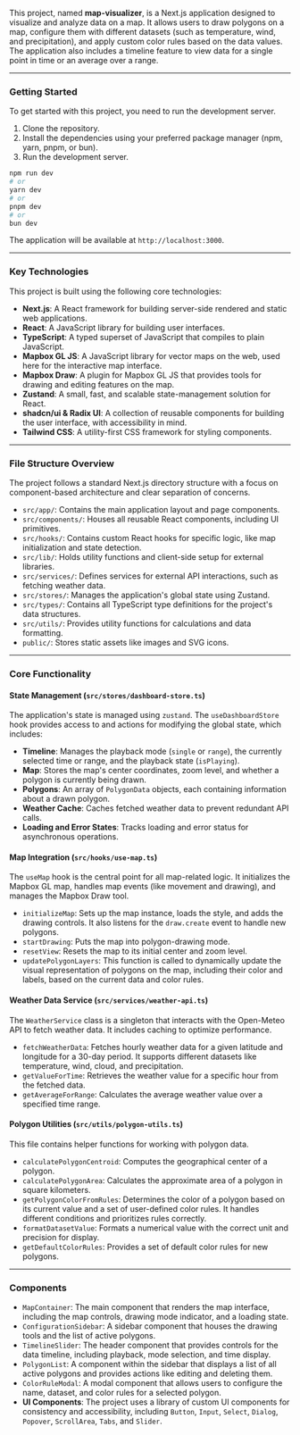 This project, named **map-visualizer**, is a Next.js application designed to visualize and analyze data on a map. It allows users to draw polygons on a map, configure them with different datasets (such as temperature, wind, and precipitation), and apply custom color rules based on the data values. The application also includes a timeline feature to view data for a single point in time or an average over a range.

---

### Getting Started

To get started with this project, you need to run the development server.

1.  Clone the repository.
2.  Install the dependencies using your preferred package manager (npm, yarn, pnpm, or bun).
3.  Run the development server.

<!-- end list -->

```bash
npm run dev
# or
yarn dev
# or
pnpm dev
# or
bun dev
```

The application will be available at `http://localhost:3000`.

---

### Key Technologies

This project is built using the following core technologies:

- **Next.js**: A React framework for building server-side rendered and static web applications.
- **React**: A JavaScript library for building user interfaces.
- **TypeScript**: A typed superset of JavaScript that compiles to plain JavaScript.
- **Mapbox GL JS**: A JavaScript library for vector maps on the web, used here for the interactive map interface.
- **Mapbox Draw**: A plugin for Mapbox GL JS that provides tools for drawing and editing features on the map.
- **Zustand**: A small, fast, and scalable state-management solution for React.
- **shadcn/ui & Radix UI**: A collection of reusable components for building the user interface, with accessibility in mind.
- **Tailwind CSS**: A utility-first CSS framework for styling components.

---

### File Structure Overview

The project follows a standard Next.js directory structure with a focus on component-based architecture and clear separation of concerns.

- `src/app/`: Contains the main application layout and page components.
- `src/components/`: Houses all reusable React components, including UI primitives.
- `src/hooks/`: Contains custom React hooks for specific logic, like map initialization and state detection.
- `src/lib/`: Holds utility functions and client-side setup for external libraries.
- `src/services/`: Defines services for external API interactions, such as fetching weather data.
- `src/stores/`: Manages the application's global state using Zustand.
- `src/types/`: Contains all TypeScript type definitions for the project's data structures.
- `src/utils/`: Provides utility functions for calculations and data formatting.
- `public/`: Stores static assets like images and SVG icons.

---

### Core Functionality

#### **State Management (`src/stores/dashboard-store.ts`)**

The application's state is managed using `zustand`. The `useDashboardStore` hook provides access to and actions for modifying the global state, which includes:

- **Timeline**: Manages the playback mode (`single` or `range`), the currently selected time or range, and the playback state (`isPlaying`).
- **Map**: Stores the map's center coordinates, zoom level, and whether a polygon is currently being drawn.
- **Polygons**: An array of `PolygonData` objects, each containing information about a drawn polygon.
- **Weather Cache**: Caches fetched weather data to prevent redundant API calls.
- **Loading and Error States**: Tracks loading and error status for asynchronous operations.

#### **Map Integration (`src/hooks/use-map.ts`)**

The `useMap` hook is the central point for all map-related logic. It initializes the Mapbox GL map, handles map events (like movement and drawing), and manages the Mapbox Draw tool.

- `initializeMap`: Sets up the map instance, loads the style, and adds the drawing controls. It also listens for the `draw.create` event to handle new polygons.
- `startDrawing`: Puts the map into polygon-drawing mode.
- `resetView`: Resets the map to its initial center and zoom level.
- `updatePolygonLayers`: This function is called to dynamically update the visual representation of polygons on the map, including their color and labels, based on the current data and color rules.

#### **Weather Data Service (`src/services/weather-api.ts`)**

The `WeatherService` class is a singleton that interacts with the Open-Meteo API to fetch weather data. It includes caching to optimize performance.

- `fetchWeatherData`: Fetches hourly weather data for a given latitude and longitude for a 30-day period. It supports different datasets like temperature, wind, cloud, and precipitation.
- `getValueForTime`: Retrieves the weather value for a specific hour from the fetched data.
- `getAverageForRange`: Calculates the average weather value over a specified time range.

#### **Polygon Utilities (`src/utils/polygon-utils.ts`)**

This file contains helper functions for working with polygon data.

- `calculatePolygonCentroid`: Computes the geographical center of a polygon.
- `calculatePolygonArea`: Calculates the approximate area of a polygon in square kilometers.
- `getPolygonColorFromRules`: Determines the color of a polygon based on its current value and a set of user-defined color rules. It handles different conditions and prioritizes rules correctly.
- `formatDatasetValue`: Formats a numerical value with the correct unit and precision for display.
- `getDefaultColorRules`: Provides a set of default color rules for new polygons.

---

### Components

- `MapContainer`: The main component that renders the map interface, including the map controls, drawing mode indicator, and a loading state.
- `ConfigurationSidebar`: A sidebar component that houses the drawing tools and the list of active polygons.
- `TimelineSlider`: The header component that provides controls for the data timeline, including playback, mode selection, and time display.
- `PolygonList`: A component within the sidebar that displays a list of all active polygons and provides actions like editing and deleting them.
- `ColorRuleModal`: A modal component that allows users to configure the name, dataset, and color rules for a selected polygon.
- **UI Components**: The project uses a library of custom UI components for consistency and accessibility, including `Button`, `Input`, `Select`, `Dialog`, `Popover`, `ScrollArea`, `Tabs`, and `Slider`.
